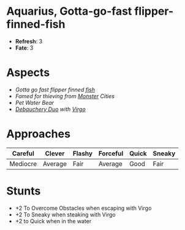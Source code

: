 # Aquarius, Gotta-go-fast flipper-finned-fish
* **Refresh**: 3
* **Fate**: 3

# Aspects
* *Gotta go fast flipper finned [fish](../Factions/Native.md)*
* *Famed for thieving from [Monster](../Details/Monsters.md) Cities*
* *Pet Water Bear*
* *[Debauchery Duo](../Factions/Debauchery.md) with [Virgo](Virgo.md)*

# Approaches

| Careful | Clever | Flashy | Forceful | Quick | Sneaky |
| ------- | ------ | ------ | -------- | ----- | ------ |
| Mediocre | Average | Fair | Average | Good | Fair |

# Stunts
* +2 To Overcome Obstacles when escaping with Virgo
* +2 To Sneaky when steaking with Virgo
* +2 to Quick when in the water